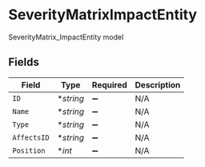 # SeverityMatrixImpactEntity

SeverityMatrix_ImpactEntity model


## Fields

| Field              | Type               | Required           | Description        |
| ------------------ | ------------------ | ------------------ | ------------------ |
| `ID`               | **string*          | :heavy_minus_sign: | N/A                |
| `Name`             | **string*          | :heavy_minus_sign: | N/A                |
| `Type`             | **string*          | :heavy_minus_sign: | N/A                |
| `AffectsID`        | **string*          | :heavy_minus_sign: | N/A                |
| `Position`         | **int*             | :heavy_minus_sign: | N/A                |